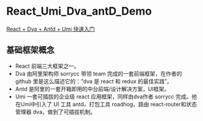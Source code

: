 # React_Umi_Dva_antD_Demo

[React + Dva + Antd + Umi 快速入门](https://blog.csdn.net/SCU_Cindy/article/details/82432971)

## 基础框架概念

- React 
  前端三大框架之一。
- Dva 
  由阿里架构师 sorrycc 带领 team 完成的一套前端框架，在作者的 github 里是这么描述它的：”dva 是 react 和 redux 的最佳实践”。
- Antd 
  是阿里的一套开箱即用的中台前端/设计解决方案，UI框架。
- Umi 
 一套可插拔的企业级 react 应用框架，同样由dva作者 sorrycc 完成。他在Umi中引入了 UI 工具 antd，打包工具 roadhog，路由 react-router和状态管理器 dva，做到了可插拔机制。
